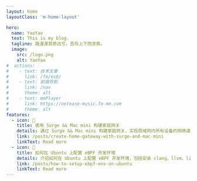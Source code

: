 ```yaml
---
layout: home
layoutClass: 'm-home-layout'

hero:
  name: YaoYao
  text: This is my blog.
  tagline: 路漫漫其修远兮，吾将上下而求索。
  image:
    src: /logo.png
    alt: YaoYao
#  actions:
#    - text: 技术文章
#      link: /fe/es6/
#    - text: 前端导航
#      link: /nav
#      theme: alt
#    - text: mmPlayer
#      link: https://netease-music.fe-mm.com
#      theme: alt
features:
  - icon: 📖
    title: 使用 Surge && Mac mini 构建家庭网关
    details: 通过 Surge && Mac mini 构建家庭网关，实现局域网内所有设备的网络请求都通过 Surge 进行代理。
    link: /posts/create-home-gateway-with-surge-and-mac-mini
    linkText: Read more
  - icon: 📖
    title: 如何在 Ubuntu 上配置 eBPF 开发环境
    details: 介绍如何在 Ubuntu 上配置 eBPF 开发环境，包括安装 clang、llvm、libbpf、bpftool、bcc 等。
    link: /posts/how-to-setup-ebpf-env-on-ubuntu
    linkText: Read more
---
```


<style>
/*爱的魔力转圈圈*/
.m-home-layout .image-src:hover {
  transform: translate(-50%, -50%) rotate(666turn);
  transition: transform 59s 1s cubic-bezier(0.3, 0, 0.8, 1);
}

.m-home-layout .details small {
  opacity: 0.8;
}

.m-home-layout .item:last-child .details {
  display: flex;
  justify-content: flex-end;
  align-items: end;
}
</style>
